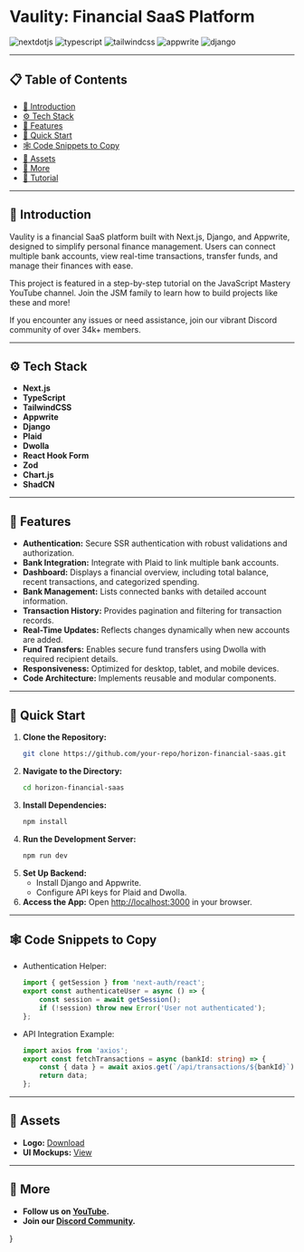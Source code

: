 # Vaulity: Financial SaaS Platform

<div>
    <img src="https://img.shields.io/badge/-Next_JS-black?style=for-the-badge&logoColor=white&logo=nextdotjs&color=000000" alt="nextdotjs" />
    <img src="https://img.shields.io/badge/-TypeScript-black?style=for-the-badge&logoColor=white&logo=typescript&color=3178C6" alt="typescript" />
    <img src="https://img.shields.io/badge/-Tailwind_CSS-black?style=for-the-badge&logoColor=white&logo=tailwindcss&color=06B6D4" alt="tailwindcss" />
    <img src="https://img.shields.io/badge/-Appwrite-black?style=for-the-badge&logoColor=white&logo=appwrite&color=FD366E" alt="appwrite" />
    <img src="https://img.shields.io/badge/-Django-black?style=for-the-badge&logoColor=white&logo=django&color=092E20" alt="django" />
</div>

---

## 📋 Table of Contents
- [🤖 Introduction](#-introduction)
- [⚙️ Tech Stack](#%EF%B8%8F-tech-stack)
- [🔋 Features](#-features)
- [🤸 Quick Start](#-quick-start)
- [🕸️ Code Snippets to Copy](#%EF%B8%8F-code-snippets-to-copy)
- [🔗 Assets](#-assets)
- [🚀 More](#-more)
- [🚨 Tutorial](#%F0%9F%9A%A8-tutorial)

---

## 🤖 Introduction
Vaulity is a financial SaaS platform built with Next.js, Django, and Appwrite, designed to simplify personal finance management. Users can connect multiple bank accounts, view real-time transactions, transfer funds, and manage their finances with ease.

This project is featured in a step-by-step tutorial on the JavaScript Mastery YouTube channel. Join the JSM family to learn how to build projects like these and more!

If you encounter any issues or need assistance, join our vibrant Discord community of over 34k+ members.

---

## ⚙️ Tech Stack
- **Next.js**
- **TypeScript**
- **TailwindCSS**
- **Appwrite**
- **Django**
- **Plaid**
- **Dwolla**
- **React Hook Form**
- **Zod**
- **Chart.js**
- **ShadCN**

---

## 🔋 Features
- **Authentication:** Secure SSR authentication with robust validations and authorization.
- **Bank Integration:** Integrate with Plaid to link multiple bank accounts.
- **Dashboard:** Displays a financial overview, including total balance, recent transactions, and categorized spending.
- **Bank Management:** Lists connected banks with detailed account information.
- **Transaction History:** Provides pagination and filtering for transaction records.
- **Real-Time Updates:** Reflects changes dynamically when new accounts are added.
- **Fund Transfers:** Enables secure fund transfers using Dwolla with required recipient details.
- **Responsiveness:** Optimized for desktop, tablet, and mobile devices.
- **Code Architecture:** Implements reusable and modular components.

---

## 🤸 Quick Start
1. **Clone the Repository:**
   ```bash
   git clone https://github.com/your-repo/horizon-financial-saas.git
   ```
2. **Navigate to the Directory:**
   ```bash
   cd horizon-financial-saas
   ```
3. **Install Dependencies:**
   ```bash
   npm install
   ```
4. **Run the Development Server:**
   ```bash
   npm run dev
   ```
5. **Set Up Backend:**
   - Install Django and Appwrite.
   - Configure API keys for Plaid and Dwolla.
6. **Access the App:**
   Open [http://localhost:3000](http://localhost:3000) in your browser.

---

## 🕸️ Code Snippets to Copy
- Authentication Helper:
   ```typescript
   import { getSession } from 'next-auth/react';
   export const authenticateUser = async () => {
       const session = await getSession();
       if (!session) throw new Error('User not authenticated');
   };
   ```

- API Integration Example:
   ```typescript
   import axios from 'axios';
   export const fetchTransactions = async (bankId: string) => {
       const { data } = await axios.get(`/api/transactions/${bankId}`);
       return data;
   };
   ```

---

## 🔗 Assets
- **Logo:** [Download](#)
- **UI Mockups:** [View](#)

---

## 🚀 More
- **Follow us on [YouTube](https://www.youtube.com/@jsmastery).**
- **Join our [Discord Community](https://discord.gg/jsmastery).**

}
